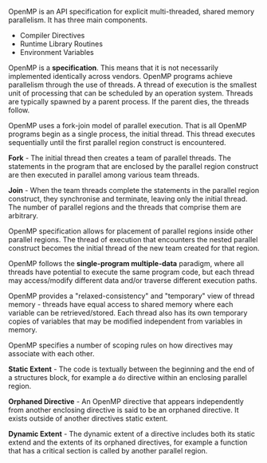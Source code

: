 OpenMP is an API specification for explicit multi-threaded, shared memory parallelism. It has three main components.
- Compiler Directives
- Runtime Library Routines
- Environment Variables

OpenMP is a **specification**. This means that it is not necessarily implemented identically across vendors.
OpenMP programs achieve parallelism through the use of threads. A thread of execution is the smallest unit of processing that can be scheduled by an operation system. Threads are typically spawned by a parent process. If the parent dies, the threads follow.

OpenMP uses a fork-join model of parallel execution. That is all OpenMP programs begin as a single process, the initial thread. This thread executes sequentially until the first parallel region construct is encountered.

**Fork** - The initial thread then creates a team of parallel threads. The statements in the program that are enclosed by the parallel region construct are then executed in parallel among various team threads.

**Join** - When the team threads complete the statements in the parallel region construct, they synchronise and terminate, leaving only the initial thread. The number of parallel regions and the threads that comprise them are arbitrary.

OpenMP specification allows for placement of parallel regions inside other parallel regions. The thread of execution that encounters the nested parallel construct becomes the initial thread of the new team created for that region.

OpenMP follows the **single-program multiple-data** paradigm, where all threads have potential to execute the same program code, but each thread may access/modify different data and/or traverse different execution paths.

OpenMP provides a "relaxed-consistency" and "temporary" view of thread memory - threads have equal access to shared memory where each variable can be retrieved/stored. Each thread also has its own temporary copies of variables that may be modified independent from variables in memory.

OpenMP specifies a number of scoping rules on how directives may associate with each other. 

**Static Extent** - The code is textually between the beginning and the end of a structures block, for example a `do` directive within an enclosing parallel region.

**Orphaned Directive** - An OpenMP directive that appears independently from another enclosing directive is said to be an orphaned directive. It exists outside of another directives static extent.

**Dynamic Extent** - The dynamic extent of a directive includes both its static extend and the extents of its orphaned directives, for example a function that has a critical section is called by another parallel region.